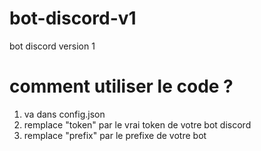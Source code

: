 # bot-discord-v1
bot discord version 1 

# comment utiliser le code ? 
1) va dans config.json
2) remplace "token" par le vrai token de votre bot discord
3) remplace "prefix" par le prefixe de votre bot

